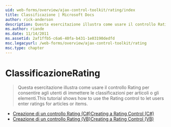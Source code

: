 ```yaml
---
uid: web-forms/overview/ajax-control-toolkit/rating/index
title: Classificazione | Microsoft Docs
author: rick-anderson
description: Questa esercitazione illustra come usare il controllo Rating per consentire agli utenti di immettere le classificazioni per articoli o gli elementi.
ms.author: riande
ms.date: 11/14/2011
ms.assetid: 2af1ffb5-c6a6-40fa-b431-1e03190dedfd
msc.legacyurl: /web-forms/overview/ajax-control-toolkit/rating
msc.type: chapter
---
```

<a name="rating"></a><span data-ttu-id="246d9-103">Classificazione</span><span class="sxs-lookup"><span data-stu-id="246d9-103">Rating</span></span>
====================
> <span data-ttu-id="246d9-104">Questa esercitazione illustra come usare il controllo Rating per consentire agli utenti di immettere le classificazioni per articoli o gli elementi.</span><span class="sxs-lookup"><span data-stu-id="246d9-104">This tutorial shows how to use the Rating control to let users enter ratings for articles or items.</span></span>


- [<span data-ttu-id="246d9-105">Creazione di un controllo Rating (C#)</span><span class="sxs-lookup"><span data-stu-id="246d9-105">Creating a Rating Control (C#)</span></span>](creating-a-rating-control-cs.md)
- [<span data-ttu-id="246d9-106">Creazione di un controllo Rating (VB)</span><span class="sxs-lookup"><span data-stu-id="246d9-106">Creating a Rating Control (VB)</span></span>](creating-a-rating-control-vb.md)
